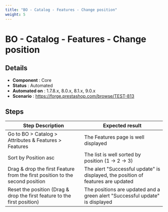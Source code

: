 ```yaml
---
title: "BO - Catalog - Features - Change position"
weight: 5
---
```


# BO - Catalog - Features - Change position
## Details
* **Component** : Core
* **Status** : Automated
* **Automated on** : 1.7.8.x, 8.0.x, 8.1.x, 9.0.x
* **Scenario** : https://forge.prestashop.com/browse/TEST-813

## Steps
| Step Description | Expected result |
| ----- | ----- |
| Go to BO > Catalog > Attributes & Features > Features | The Features page is well displayed |
| Sort by Position asc | The list is well sorted by position (1 -> 2 -> 3) |
| Drag & drop the first Feature from the first position to the second position | The alert "Successful update" is displayed, the position of features are updated |
| Reset the position (Drag & drop the first feature to the first position) | The positions are updated and a green alert "Successful update" is displayed |
